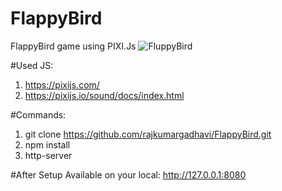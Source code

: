 # FlappyBird
FlappyBird game using PIXI.Js
![FluppyBird](https://user-images.githubusercontent.com/29061073/209481012-7283732d-4714-408f-b6a1-d672a504b14e.png)

#Used JS:
1. https://pixijs.com/
2. https://pixijs.io/sound/docs/index.html

#Commands:
1. git clone https://github.com/rajkumargadhavi/FlappyBird.git
2. npm install
3. http-server

#After Setup 
Available on your local:
http://127.0.0.1:8080
